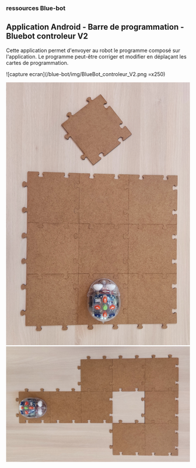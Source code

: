 ### ressources Blue-bot

## Application Android - Barre de programmation - Bluebot controleur V2

Cette application permet d'envoyer au robot le programme composé sur l'application.
Le programme peut-être corriger et modifier en déplaçant les cartes de programmation.

![capture ecran](/blue-bot/img/BlueBot_controleur_V2.png =x250)



![parcours 1](/blue-bot/img/Bluebot_Dalles1.jpg)
![parcours 2](/blue-bot/img/Bluebot_Dalles2.jpg)




